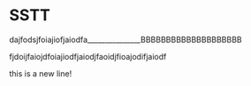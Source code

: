 SSTT
====




dajfodsjfoiajiofjaiodfa_______________BBBBBBBBBBBBBBBBBBBB



fjdoijfaiojdfoiajiodfjaiodjfaoidjfioajodifjaiodf


this is a new line!
